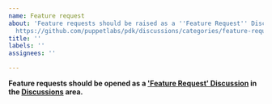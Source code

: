 ```yaml
---
name: Feature request
about: 'Feature requests should be raised as a ''Feature Request'' Discussion here:
  https://github.com/puppetlabs/pdk/discussions/categories/feature-request '
title: ''
labels: ''
assignees: ''

---
```


**Feature requests should be opened as a ['Feature Request' Discussion](https://github.com/puppetlabs/pdk/discussions/categories/feature-request) in the [Discussions](https://github.com/puppetlabs/pdk/discussions) area.**
